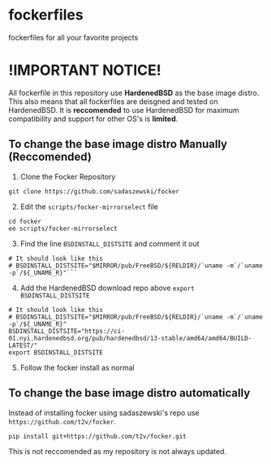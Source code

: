 # fockerfiles

fockerfiles for all your favorite projects

# !IMPORTANT NOTICE!
All fockerfile in this repository use **HardenedBSD** as the base image distro. 
This also means that all fockerfiles are deisgned and tested on HardenedBSD.
It is **reccomended** to use HardenedBSD for maximum compatibility and support for other OS's is **limited**.

## To change the base image distro Manually (Reccomended)
1. Clone the Focker Repository
```
git clone https://github.com/sadaszewski/focker
```
2. Edit the `scripts/focker-mirrorselect` file
```
cd focker
ee scripts/focker-mirrorselect
```
3. Find the line `BSDINSTALL_DISTSITE` and comment it out
```
# It should look like this
# BSDINSTALL_DISTSITE="$MIRROR/pub/FreeBSD/${RELDIR}/`uname -m`/`uname -p`/${_UNAME_R}"```
```
4. Add the HardenedBSD download repo above `export BSDINSTALL_DISTSITE`
```
# It should look like this
# BSDINSTALL_DISTSITE="$MIRROR/pub/FreeBSD/${RELDIR}/`uname -m`/`uname -p`/${_UNAME_R}"
BSDINSTALL_DISTSITE="https://ci-01.nyi.hardenedbsd.org/pub/hardenedbsd/13-stable/amd64/amd64/BUILD-LATEST/"
export BSDINSTALL_DISTSITE
```
5. Follow the focker install as normal

## To change the base image distro automatically
Instead of installing focker using sadaszewski's repo use `https://github.com/t2v/focker`.
```
pip install git+https://github.com/t2v/focker.git
```
This is not reccomended as my repository is not always updated.